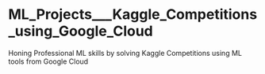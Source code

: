 # ML_Projects___Kaggle_Competitions_using_Google_Cloud
 Honing Professional ML skills by solving Kaggle Competitions using ML tools from Google Cloud
